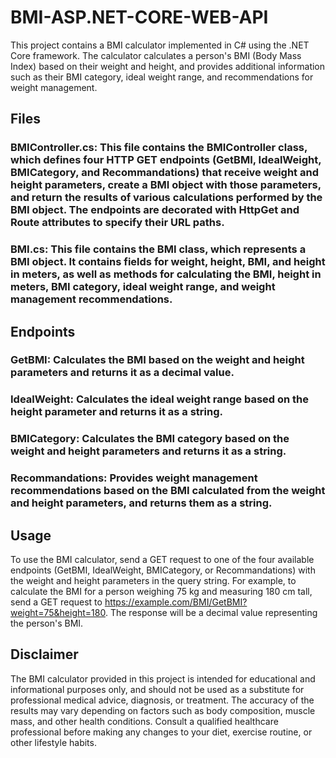 # BMI-ASP.NET-CORE-WEB-API
This project contains a BMI calculator implemented in C# using the .NET Core framework. The calculator calculates a person's BMI (Body Mass Index) based on their weight and height, and provides additional information such as their BMI category, ideal weight range, and recommendations for weight management.

## Files
### BMIController.cs: This file contains the BMIController class, which defines four HTTP GET endpoints (GetBMI, IdealWeight, BMICategory, and Recommandations) that receive weight and height parameters, create a BMI object with those parameters, and return the results of various calculations performed by the BMI object. The endpoints are decorated with HttpGet and Route attributes to specify their URL paths.
### BMI.cs: This file contains the BMI class, which represents a BMI object. It contains fields for weight, height, BMI, and height in meters, as well as methods for calculating the BMI, height in meters, BMI category, ideal weight range, and weight management recommendations.

## Endpoints
### GetBMI: Calculates the BMI based on the weight and height parameters and returns it as a decimal value.
### IdealWeight: Calculates the ideal weight range based on the height parameter and returns it as a string.
### BMICategory: Calculates the BMI category based on the weight and height parameters and returns it as a string.
### Recommandations: Provides weight management recommendations based on the BMI calculated from the weight and height parameters, and returns them as a string.

## Usage
To use the BMI calculator, send a GET request to one of the four available endpoints (GetBMI, IdealWeight, BMICategory, or Recommandations) with the weight and height parameters in the query string. For example, to calculate the BMI for a person weighing 75 kg and measuring 180 cm tall, send a GET request to https://example.com/BMI/GetBMI?weight=75&height=180. The response will be a decimal value representing the person's BMI.

## Disclaimer
The BMI calculator provided in this project is intended for educational and informational purposes only, and should not be used as a substitute for professional medical advice, diagnosis, or treatment. The accuracy of the results may vary depending on factors such as body composition, muscle mass, and other health conditions. Consult a qualified healthcare professional before making any changes to your diet, exercise routine, or other lifestyle habits.
